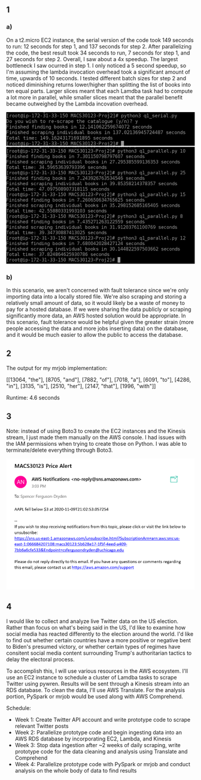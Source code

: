 ## 1

### a) 

On a t2.micro EC2 instance, the serial version of the code took 149 seconds to run: 12 seconds for step 1, and 137 seconds for step 2. After parallelizing the code, the best result took 34 seconds to run, 7 seconds for step 1, and 27 seconds for step 2. Overall, I saw about a 4x speedup. The largest bottleneck I saw ocurred in step 1. I only noticed a 5 second speedup, so I'm assuming the lambda invocation overhead took a significant amount of time, upwards of 10 seconds. I tested different batch sizes for step 2 and noticed diminishing returns lower/higher than splitting the list of books into ten equal parts. Larger slices meant that each Lamdba task had to compute a lot more in parallel, while smaller slices meant that the parallel benefit became outweighed by the Lambda incovation overhead.

![serial_runtime](https://github.com/sfergusond/MACS30123-Proj2/blob/master/q1_runtime_serial.png)
![parallel_runtim](https://github.com/sfergusond/MACS30123-Proj2/blob/master/q1_runtimes.png)

### b) 

In this scenario, we aren't concerned with fault tolerance since we're only importing data into a locally stored file. We're also scraping and storing a relatively small amount of data, so it would likely be a waste of money to pay for a hosted database. If we were sharing the data publicly or scraping significantly more data, an AWS hosted solution would be appropriate. In this scenario, fault tolerance would be helpful given the greater strain (more people accessing the data and more jobs inserting data) on the database, and it would be much easier to allow the public to access the database.

## 2

The output for my mrjob implementation: 

[[13064, "the"], [8705, "and"], [7882, "of"], [7018, "a"], [6091, "to"], [4286, "in"], [3135, "is"], [2510, "her"], [2147, "that"], [1996, "with"]]

Runtime: 4.6 seconds

## 3

Note: instead of using Boto3 to create the EC2 instances and the Kinesis stream, I just made them manually on the AWS console. I had issues with the IAM permissions when trying to create those on Python. I was able to terminate/delete everything through Boto3.

![screenshot](https://github.com/sfergusond/MACS30123-Proj2/blob/master/q3_alert.png)

## 4

I would like to collect and analyze live Twitter data on the US election. Rather than focus on what's being said in the US, I'd like to examine how social media has reacted differently to the election around the world. I'd like to find out whether certain countries have a more positive or negative bent to Biden's presumed victory, or whether certain types of regimes have consitent social media content surrounding Trump's authoritarian tactics to delay the electoral process.

To accomplish this, I will use various resources in the AWS ecosystem. I'll use an EC2 instance to schedule a cluster of Lamdba tasks to scrape Twitter using pywren. Results will be sent through a Kinesis stream into an RDS database. To clean the data, I'll use AWS Translate. For the analysis portion, PySpark or mrjob would be used along with AWS Comprehend. 

Schedule:
- Week 1: Create Twitter API account and write prototype code to scrape relevant Twitter posts
- Week 2: Parallelize prototype code and begin ingesting data into an AWS RDS database by incorporating EC2, Lambda, and Kinesis 
- Week 3: Stop data ingestion after ~2 weeks of daily scraping, write prototype code for the data cleaning and analysis using Translate and Comprehend
- Week 4: Parallelize prototype code with PySpark or mrjob and conduct analysis on the whole body of data to find results

